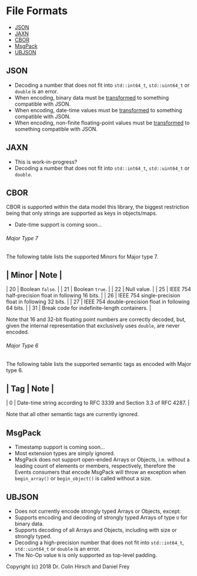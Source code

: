 # File Formats

* [JSON](#json)
* [JAXN](#jaxn)
* [CBOR](#cbor)
* [MsgPack](#msgpack)
* [UBJSON](#ubjson)

## JSON

* Decoding a number that does not fit into `std::int64_t`, `std::uint64_t` or `double` is an error.
* When encoding, binary data must be [transformed](Events-Interface.md#included-transformers) to something compatible with JSON.
* When encoding, date-time values must be [transformed](Events-Interface.md#included-transformers) to something compatible with JSON.
* When encoding, non-finite floating-point values must be [transformed](Events-Interface.md#included-transformers) to something compatible with JSON.

## JAXN

* This is work-in-progress?
* Decoding a number that does not fit into `std::int64_t`, `std::uint64_t` or `double`.

## CBOR

CBOR is supported within the data model this library, the biggest restriction being that only strings are supported as keys in objects/maps.

* Date-time support is coming soon...

###### Major Type 7

The following table lists the supported Minors for Major type 7.

| Minor | Note |
----------------
| 20 | Boolean `false`. |
| 21 | Boolean `true`. |
| 22 | Null value. |
| 25 | IEEE 754 half-precision float in following 16 bits. |
| 26 | IEEE 754 single-precision float in following 32 bits. |
| 27 | IEEE 754 double-precision float in following 64 bits. |
| 31 | Break code for indefinite-length containers. |

Note that 16 and 32-bit floating point numbers are correctly decoded, but, given the internal representation that exclusively uses `double`, are never encoded.

###### Major Type 6

The following table lists the supported semantic tags as encoded with Major type 6.

| Tag | Note |
--------------
| 0 | Date-time string according to RFC 3339 and Section 3.3 of RFC 4287. |

Note that all other semantic tags are currently ignored.

## MsgPack

* Timestamp support is coming soon...
* Most extension types are simply ignored.
* MsgPack does not support open-ended Arrays or Objects, i.e. without a leading count of elements or members, respectively, therefore the Events consumers that encode MsgPack will throw an exception when `begin_array()` or `begin_object()` is called without a size.

## UBJSON

* Does not currently encode strongly typed Arrays or Objects, except:
* Supports encoding and decoding of strongly typed Arrays of type `U` for binary data.
* Supports decoding of all Arrays and Objects, including with size or strongly typed.
* Decoding a high-precision number that does not fit into `std::int64_t`, `std::uint64_t` or `double` is an error.
* The No-Op value `N` is only supported as top-level padding.

Copyright (c) 2018 Dr. Colin Hirsch and Daniel Frey
